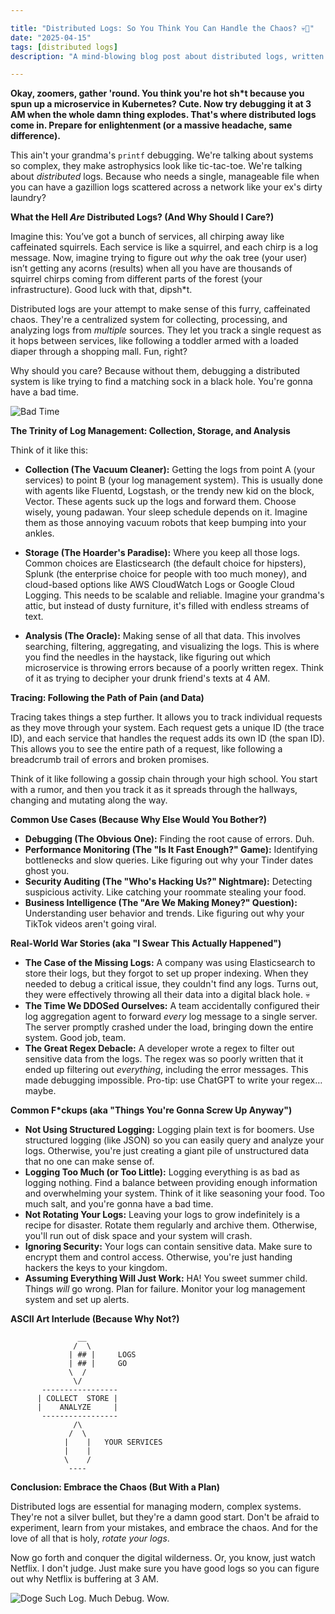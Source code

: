 ```yaml
---

title: "Distributed Logs: So You Think You Can Handle the Chaos? 💀🙏"
date: "2025-04-15"
tags: [distributed logs]
description: "A mind-blowing blog post about distributed logs, written for chaotic Gen Z engineers. Because let's be real, monoliths are for boomers."

---
```


**Okay, zoomers, gather 'round. You think you're hot sh\*t because you spun up a microservice in Kubernetes? Cute. Now try debugging it at 3 AM when the whole damn thing explodes. That's where distributed logs come in. Prepare for enlightenment (or a massive headache, same difference).**

This ain't your grandma's `printf` debugging. We're talking about systems so complex, they make astrophysics look like tic-tac-toe. We're talking about *distributed* logs. Because who needs a single, manageable file when you can have a gazillion logs scattered across a network like your ex's dirty laundry?

**What the Hell *Are* Distributed Logs? (And Why Should I Care?)**

Imagine this: You’ve got a bunch of services, all chirping away like caffeinated squirrels. Each service is like a squirrel, and each chirp is a log message. Now, imagine trying to figure out *why* the oak tree (your user) isn’t getting any acorns (results) when all you have are thousands of squirrel chirps coming from different parts of the forest (your infrastructure). Good luck with that, dipsh\*t.

Distributed logs are your attempt to make sense of this furry, caffeinated chaos. They're a centralized system for collecting, processing, and analyzing logs from *multiple* sources. They let you track a single request as it hops between services, like following a toddler armed with a loaded diaper through a shopping mall. Fun, right?

Why should you care? Because without them, debugging a distributed system is like trying to find a matching sock in a black hole. You're gonna have a bad time.

![Bad Time](https://i.imgflip.com/1ur9b0.jpg)

**The Trinity of Log Management: Collection, Storage, and Analysis**

Think of it like this:

*   **Collection (The Vacuum Cleaner):** Getting the logs from point A (your services) to point B (your log management system). This is usually done with agents like Fluentd, Logstash, or the trendy new kid on the block, Vector. These agents suck up the logs and forward them. Choose wisely, young padawan. Your sleep schedule depends on it. Imagine them as those annoying vacuum robots that keep bumping into your ankles.

*   **Storage (The Hoarder's Paradise):** Where you keep all those logs. Common choices are Elasticsearch (the default choice for hipsters), Splunk (the enterprise choice for people with too much money), and cloud-based options like AWS CloudWatch Logs or Google Cloud Logging. This needs to be scalable and reliable. Imagine your grandma's attic, but instead of dusty furniture, it's filled with endless streams of text.

*   **Analysis (The Oracle):** Making sense of all that data. This involves searching, filtering, aggregating, and visualizing the logs. This is where you find the needles in the haystack, like figuring out which microservice is throwing errors because of a poorly written regex. Think of it as trying to decipher your drunk friend's texts at 4 AM.

**Tracing: Following the Path of Pain (and Data)**

Tracing takes things a step further. It allows you to track individual requests as they move through your system. Each request gets a unique ID (the trace ID), and each service that handles the request adds its own ID (the span ID). This allows you to see the entire path of a request, like following a breadcrumb trail of errors and broken promises.

Think of it like following a gossip chain through your high school. You start with a rumor, and then you track it as it spreads through the hallways, changing and mutating along the way.

**Common Use Cases (Because Why Else Would You Bother?)**

*   **Debugging (The Obvious One):** Finding the root cause of errors. Duh.
*   **Performance Monitoring (The "Is It Fast Enough?" Game):** Identifying bottlenecks and slow queries. Like figuring out why your Tinder dates ghost you.
*   **Security Auditing (The "Who's Hacking Us?" Nightmare):** Detecting suspicious activity. Like catching your roommate stealing your food.
*   **Business Intelligence (The "Are We Making Money?" Question):** Understanding user behavior and trends. Like figuring out why your TikTok videos aren't going viral.

**Real-World War Stories (aka "I Swear This Actually Happened")**

*   **The Case of the Missing Logs:** A company was using Elasticsearch to store their logs, but they forgot to set up proper indexing. When they needed to debug a critical issue, they couldn't find any logs. Turns out, they were effectively throwing all their data into a digital black hole. 💀
*   **The Time We DDOSed Ourselves:** A team accidentally configured their log aggregation agent to forward *every* log message to a single server. The server promptly crashed under the load, bringing down the entire system. Good job, team.
*   **The Great Regex Debacle:** A developer wrote a regex to filter out sensitive data from the logs. The regex was so poorly written that it ended up filtering out *everything*, including the error messages. This made debugging impossible. Pro-tip: use ChatGPT to write your regex… maybe.

**Common F\*ckups (aka "Things You're Gonna Screw Up Anyway")**

*   **Not Using Structured Logging:** Logging plain text is for boomers. Use structured logging (like JSON) so you can easily query and analyze your logs. Otherwise, you're just creating a giant pile of unstructured data that no one can make sense of.
*   **Logging Too Much (or Too Little):** Logging everything is as bad as logging nothing. Find a balance between providing enough information and overwhelming your system. Think of it like seasoning your food. Too much salt, and you're gonna have a bad time.
*   **Not Rotating Your Logs:** Leaving your logs to grow indefinitely is a recipe for disaster. Rotate them regularly and archive them. Otherwise, you'll run out of disk space and your system will crash.
*   **Ignoring Security:** Your logs can contain sensitive data. Make sure to encrypt them and control access. Otherwise, you're just handing hackers the keys to your kingdom.
*   **Assuming Everything Will Just Work:** HA! You sweet summer child. Things *will* go wrong. Plan for failure. Monitor your log management system and set up alerts.

**ASCII Art Interlude (Because Why Not?)**

```
               __
              /  \
             | ## |     LOGS
             | ## |     GO
             \  /
              \/
       -----------------
      | COLLECT  STORE |
      |    ANALYZE     |
       -----------------
              /\
             /  \
            |    |   YOUR SERVICES
            |    |
            \    /
             ----
```

**Conclusion: Embrace the Chaos (But With a Plan)**

Distributed logs are essential for managing modern, complex systems. They're not a silver bullet, but they're a damn good start. Don't be afraid to experiment, learn from your mistakes, and embrace the chaos. And for the love of all that is holy, *rotate your logs*.

Now go forth and conquer the digital wilderness. Or, you know, just watch Netflix. I don't judge. Just make sure you have good logs so you can figure out why Netflix is buffering at 3 AM.

![Doge](https://i.kym-cdn.com/photos/images/newsfeed/000/583/651/e05.jpg)
Such Log. Much Debug. Wow.
